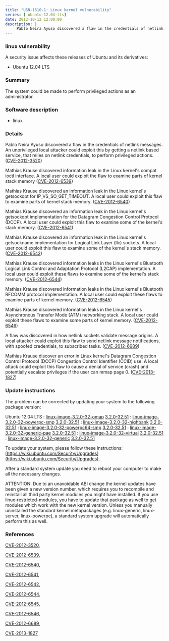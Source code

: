 ```yaml
---
title: "USN-1610-1: Linux kernel vulnerability"
series: [ ubuntu-12.04-lts]
date: 2012-10-12 12:00:00
description: |
     Pablo Neira Ayuso discovered a flaw in the credentials of netlink messages. An unprivileged local attacker could exploit this by getting a netlink based service, that relies on netlink credentials, to perform privileged actions. ([CVE-2012-3520](http://people.ubuntu.com/~ubuntu-security/cve/CVE-2012-3520))
--- 
```

 
 


### linux vulnerability

A security issue affects these releases of Ubuntu and its derivatives:

* Ubuntu 12.04 LTS

### Summary

The system could be made to perform privileged actions as an administrator. 

### Software description

* linux 

### Details

 Pablo Neira Ayuso discovered a flaw in the credentials of netlink messages. An unprivileged local attacker could exploit this by getting a netlink based service, that relies on netlink credentials, to perform privileged actions. ([CVE-2012-3520](http://people.ubuntu.com/~ubuntu-security/cve/CVE-2012-3520))

Mathias Krause discovered information leak in the Linux kernel&#39;s compat ioctl interface. A local user could exploit the flaw to examine parts of kernel stack memory ([CVE-2012-6539](http://people.ubuntu.com/~ubuntu-security/cve/CVE-2012-6539))

Mathias Krause discovered an information leak in the Linux kernel&#39;s getsockopt for IP_VS_SO_GET_TIMEOUT. A local user could exploit this flaw to examine parts of kernel stack memory. ([CVE-2012-6540](http://people.ubuntu.com/~ubuntu-security/cve/CVE-2012-6540))

Mathias Krause discovered an information leak in the Linux kernel&#39;s getsockopt implementation for the Datagram Congestion Control Protocol (DCCP). A local user could exploit this flaw to examine some of the kernel&#39;s stack memory. ([CVE-2012-6541](http://people.ubuntu.com/~ubuntu-security/cve/CVE-2012-6541))

Mathias Krause discovered an information leak in the Linux kernel&#39;s getsockname implementation for Logical Link Layer (llc) sockets. A local user could exploit this flaw to examine some of the kernel&#39;s stack memory. ([CVE-2012-6542](http://people.ubuntu.com/~ubuntu-security/cve/CVE-2012-6542))

Mathias Krause discovered information leaks in the Linux kernel&#39;s Bluetooth Logical Link Control and Adaptation Protocol (L2CAP) implementation. A local user could exploit these flaws to examine some of the kernel&#39;s stack memory. ([CVE-2012-6544](http://people.ubuntu.com/~ubuntu-security/cve/CVE-2012-6544))

Mathias Krause discovered information leaks in the Linux kernel&#39;s Bluetooth RFCOMM protocol implementation. A local user could exploit these flaws to examine parts of kernel memory. ([CVE-2012-6545](http://people.ubuntu.com/~ubuntu-security/cve/CVE-2012-6545))

Mathias Krause discovered information leaks in the Linux kernel&#39;s Asynchronous Transfer Mode (ATM) networking stack. A local user could exploit these flaws to examine some parts of kernel memory. ([CVE-2012-6546](http://people.ubuntu.com/~ubuntu-security/cve/CVE-2012-6546))

A flaw was discovered in how netlink sockets validate message origins. A local attacker could exploit this flaw to send netlink message notifications, with spoofed credentials, to subscribed tasks. ([CVE-2012-6689](http://people.ubuntu.com/~ubuntu-security/cve/CVE-2012-6689))

Mathias Krause discover an error in Linux kernel&#39;s Datagram Congestion Control Protocol (DCCP) Congestion Control Identifier (CCID) use. A local attack could exploit this flaw to cause a denial of service (crash) and potentially escalate privileges if the user can mmap page 0. ([CVE-2013-1827](http://people.ubuntu.com/~ubuntu-security/cve/CVE-2013-1827)) 

### Update instructions

The problem can be corrected by updating your system to the following package version:

Ubuntu 12.04 LTS
 : [linux-image-3.2.0-32-omap](https://launchpad.net/ubuntu/+source/linux) <span> [3.2.0-32.51](https://launchpad.net/ubuntu/+source/linux/3.2.0-32.51) </span> 
 : [linux-image-3.2.0-32-powerpc-smp](https://launchpad.net/ubuntu/+source/linux) <span> [3.2.0-32.51](https://launchpad.net/ubuntu/+source/linux/3.2.0-32.51) </span> 
 : [linux-image-3.2.0-32-highbank](https://launchpad.net/ubuntu/+source/linux) <span> [3.2.0-32.51](https://launchpad.net/ubuntu/+source/linux/3.2.0-32.51) </span> 
 : [linux-image-3.2.0-32-powerpc64-smp](https://launchpad.net/ubuntu/+source/linux) <span> [3.2.0-32.51](https://launchpad.net/ubuntu/+source/linux/3.2.0-32.51) </span> 
 : [linux-image-3.2.0-32-generic-pae](https://launchpad.net/ubuntu/+source/linux) <span> [3.2.0-32.51](https://launchpad.net/ubuntu/+source/linux/3.2.0-32.51) </span> 
 : [linux-image-3.2.0-32-virtual](https://launchpad.net/ubuntu/+source/linux) <span> [3.2.0-32.51](https://launchpad.net/ubuntu/+source/linux/3.2.0-32.51) </span> 
 : [linux-image-3.2.0-32-generic](https://launchpad.net/ubuntu/+source/linux) <span> [3.2.0-32.51](https://launchpad.net/ubuntu/+source/linux/3.2.0-32.51) </span> 

To update your system, please follow these instructions: [https://wiki.ubuntu.com/Security/Upgrades](https://wiki.ubuntu.com/Security/Upgrades).

After a standard system update you need to reboot your computer to make all the necessary changes.

ATTENTION: Due to an unavoidable ABI change the kernel updates have been given a new version number, which requires you to recompile and reinstall all third party kernel modules you might have installed. If you use linux-restricted-modules, you have to update that package as well to get modules which work with the new kernel version. Unless you manually uninstalled the standard kernel metapackages (e.g. linux-generic, linux-server, linux-powerpc), a standard system upgrade will automatically perform this as well. 

### References

 
 [CVE-2012-3520](http://people.ubuntu.com/~ubuntu-security/cve/CVE-2012-3520), 

 [CVE-2012-6539](http://people.ubuntu.com/~ubuntu-security/cve/CVE-2012-6539), 

 [CVE-2012-6540](http://people.ubuntu.com/~ubuntu-security/cve/CVE-2012-6540), 

 [CVE-2012-6541](http://people.ubuntu.com/~ubuntu-security/cve/CVE-2012-6541), 

 [CVE-2012-6542](http://people.ubuntu.com/~ubuntu-security/cve/CVE-2012-6542), 

 [CVE-2012-6544](http://people.ubuntu.com/~ubuntu-security/cve/CVE-2012-6544), 

 [CVE-2012-6545](http://people.ubuntu.com/~ubuntu-security/cve/CVE-2012-6545), 

 [CVE-2012-6546](http://people.ubuntu.com/~ubuntu-security/cve/CVE-2012-6546), 

 [CVE-2012-6689](http://people.ubuntu.com/~ubuntu-security/cve/CVE-2012-6689), 

 [CVE-2013-1827](http://people.ubuntu.com/~ubuntu-security/cve/CVE-2013-1827)
 

